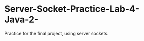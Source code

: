 Server-Socket-Practice-Lab-4-Java-2-
====================================

Practice for the final project, using server sockets. 
